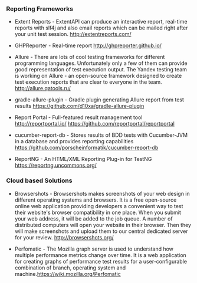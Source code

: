### Reporting Frameworks
* Extent Reports - ExtentAPI can produce an interactive report, real-time reports with slf4j and also email reports which can be mailed right after your unit test session. http://extentreports.com/

* GHPReporter - Real-time report http://ghpreporter.github.io/

* Allure - There are lots of cool testing frameworks for different programming languages. Unfortunately only a few of them can provide good representation of test execution output. The Yandex testing team is working on Allure - an open-source framework designed to create test execution reports that are clear to everyone in the team. http://allure.qatools.ru/

* gradle-allure-plugin - Gradle plugin generating Allure report from test results https://github.com/d10xa/gradle-allure-plugin

* Report Portal - Full-featured result management tool http://reportportal.io/ https://github.com/reportportal/reportportal

* cucumber-report-db - Stores results of BDD tests with Cucumber-JVM in a database and provides reporting capabilities https://github.com/porscheinformatik/cucumber-report-db

* ReportNG - An HTML/XML Reporting Plug-in for TestNG https://reportng.uncommons.org/

### Cloud based Solutions
* Browsershots - Browsershots makes screenshots of your web design in different operating systems and browsers. It is a free open-source online web application providing developers a convenient way to test their website's browser compatibility in one place. When you submit your web address, it will be added to the job queue. A number of distributed computers will open your website in their browser. Then they will make screenshots and upload them to our central dedicated server for your review. http://browsershots.org/

* Perfomatic - The Mozilla graph server is used to understand how multiple performance metrics change over time. It is a web application for creating graphs of performance test results for a user-configurable combination of branch, operating system and machine.https://wiki.mozilla.org/Perfomatic
